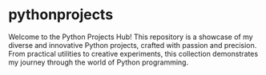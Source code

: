 # pythonprojects
Welcome to the Python Projects Hub! This repository is a showcase of my diverse and innovative Python projects, crafted with passion and precision. From practical utilities to creative experiments, this collection demonstrates my journey through the world of Python programming.
